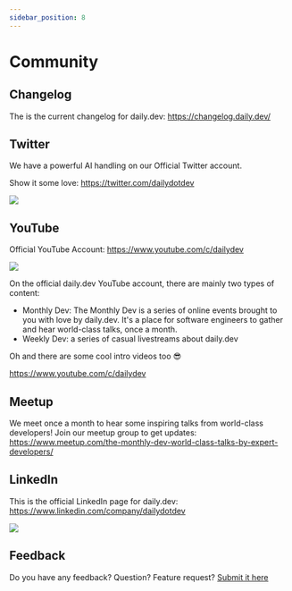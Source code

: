 ```yaml
---
sidebar_position: 8
---
```

# Community

## Changelog

The is the current changelog for daily.dev: https://changelog.daily.dev/

## Twitter

We have a powerful AI handling on our Official Twitter account.

Show it some love: https://twitter.com/dailydotdev

[![](https://daily-now-res.cloudinary.com/image/upload/v1636634599/docs/twitter1.svg)](https://twitter.com/dailydotdev)


## YouTube

Official YouTube Account: https://www.youtube.com/c/dailydev

[![](https://daily-now-res.cloudinary.com/image/upload/v1636634455/docs/youtube1.svg)](https://www.youtube.com/c/dailydev)

On the official daily.dev YouTube account, there are mainly two types of content: 
* Monthly Dev: The Monthly Dev is a series of online events brought to you with love by daily.dev. It's a place for software engineers to gather and hear world-class talks, once a month.
* Weekly Dev: a series of casual livestreams about daily.dev

Oh and there are some cool intro videos too 😎

https://www.youtube.com/c/dailydev

## Meetup

We meet once a month to hear some inspiring talks from world-class developers!
Join our meetup group to get updates: https://www.meetup.com/the-monthly-dev-world-class-talks-by-expert-developers/

## LinkedIn

This is the official LinkedIn page for daily.dev: https://www.linkedin.com/company/dailydotdev

[![](https://daily-now-res.cloudinary.com/image/upload/v1636634819/docs/linkedin.svg)](https://www.linkedin.com/company/dailydotdev)

## Feedback

Do you have any feedback? Question? Feature request? [Submit it here](https://it057218.typeform.com/to/S9p9SVNI)
